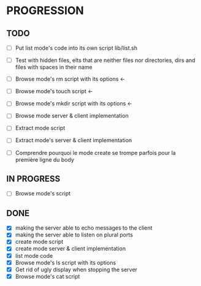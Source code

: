 # PROGRESSION

## TODO
+ [ ] Put list mode's code into its own script lib/list.sh
+ [ ] Test with hidden files, elts that are neither files nor directories, dirs and files with spaces in their name

+ [ ] Browse mode's rm script with its options <-
+ [ ] Browse mode's touch script <-
+ [ ] Browse mode's mkdir script with its options <-
+ [ ] Browse mode server & client implementation

+ [ ] Extract mode script
+ [ ] Extract mode's server & client implementation

+ [ ] Comprendre pourquoi le mode create se trompe parfois pour la première ligne du body


## IN PROGRESS
+ [ ] Browse mode's script


## DONE
+ [X] making the server able to echo messages to the client
+ [X] making the server able to listen on plural ports
+ [X] create mode script
+ [X] create mode server & client implementation
+ [X] list mode code
+ [X] Browse mode's ls script with its options
+ [X] Get rid of ugly display when stopping the server
+ [X] Browse mode's cat script
